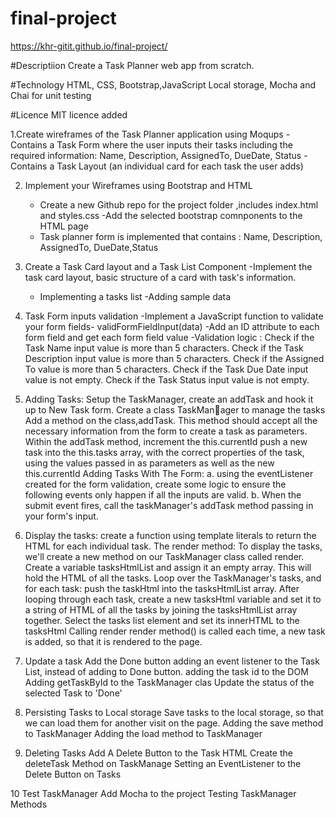 # final-project



https://khr-gitit.github.io/final-project/



#Descriptiion
Create a Task Planner web app from scratch.

#Technology
HTML, CSS, Bootstrap,JavaScript Local storage, Mocha and Chai for unit testing

#Licence
MIT licence added


1.Create wireframes of the Task Planner application using Moqups
 	- Contains a Task Form where the user inputs their tasks including the required information: Name, Description, AssignedTo, DueDate, Status
	-Contains a Task Layout (an individual card for each task the user adds) 

2.  Implement your Wireframes using Bootstrap and HTML
	- Create a new Github repo for the project folder ,includes index.html and styles.css
	-Add the selected bootstrap comnponents to the HTML page
	- Task planner form is implemented that contains :
	Name, Description, AssignedTo, DueDate,Status
  
3. Create a Task Card layout and a Task List Component
	-Implement the task card layout, basic structure of a card with task's information. 
	- Implementing a tasks list
	-Adding sample data
  
4. Task Form inputs validation
	-Implement a JavaScript function to validate your form fields- validFormFieldInput(data)
	-Add an ID attribute to each form field and get each form field value
	-Validation logic :
		Check if the Task Name input value is more than 5 characters.
		Check if the Task Description input value is more than 5 characters.
		Check if the Assigned To value is more than 5 characters.
		Check if the Task Due Date input value is not empty.
		Check if the Task Status input value is not empty.
    
5. Adding Tasks: Setup the TaskManager, create an addTask and hook it up to New Task form.
	 Create a class TaskManager to manage the tasks 
	Add a method on the class,addTask. This method should accept all the necessary information from the form to create a task as parameters.
	Within the addTask method, increment the this.currentId
	push a new task into the this.tasks array, with the correct properties of the task, using the values passed in as parameters as well as the new this.currentId
	Adding Tasks With The Form: 
	a. using the eventListener created for the form validation, create some logic to ensure the following events only happen if all the inputs are valid.
	b. When the submit event fires, call the taskManager's addTask method passing in your form's input.	

6. 	Display the tasks:
	create a function using template literals to return the HTML for each individual task.
	The render method: 
	To display the tasks, we'll create a new method on our TaskManager class called render.
	Create a variable tasksHtmlList and assign it an empty array. This will hold the HTML of all the tasks.
	Loop over the TaskManager's tasks, and for each task:
	push the taskHtml into the tasksHtmlList array.
	After looping through each task, create a new tasksHtml variable and set it to a string of HTML of all the tasks by joining the tasksHtmlList array together.
	Select the tasks list element and set its innerHTML to the tasksHtml
	Calling render
	render method() is called each time, a new task is added, so that it is rendered to the page.

7. Update a task
Add the Done button
adding an event listener to the Task List, instead of adding to Done button.
adding the task id to the DOM
Adding getTaskById to the TaskManager clas
 Update the status of the selected Task to 'Done'


8. Persisting Tasks to Local storage
Save tasks to the local storage, so that we can load them for another visit on the page.
Adding the save method to TaskManager
Adding the load method to TaskManager

9.  Deleting Tasks
Add A Delete Button to the Task HTML
Create the deleteTask Method on TaskManage
Setting an EventListener to the Delete Button on Tasks

10 Test TaskManager
Add Mocha to the project
Testing TaskManager Methods

